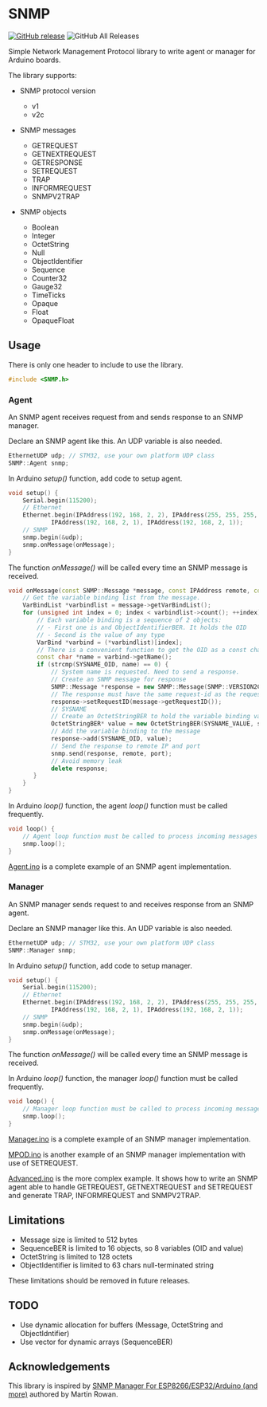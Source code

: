 # SNMP

[![GitHub release](https://img.shields.io/github/v/release/patricklaf/SNMP)](https://github.com/patricklaf/SNMP/releases/latest)
![GitHub All Releases](https://img.shields.io/github/downloads/patricklaf/SNMP/total.svg)

Simple Network Management Protocol library to write agent or manager for Arduino boards.

The library supports:

- SNMP protocol version
  - v1
  - v2c

- SNMP messages
  - GETREQUEST
  - GETNEXTREQUEST
  - GETRESPONSE
  - SETREQUEST
  - TRAP
  - INFORMREQUEST
  - SNMPV2TRAP

- SNMP objects
  - Boolean
  - Integer
  - OctetString
  - Null
  - ObjectIdentifier
  - Sequence
  - Counter32
  - Gauge32
  - TimeTicks
  - Opaque
  - Float
  - OpaqueFloat
 
## Usage

There is only one header to include to use the library.

```cpp
#include <SNMP.h>
```

### Agent

An SNMP agent receives request from and sends response to an SNMP manager.

Declare an SNMP agent like this. An UDP variable is also needed.

```cpp
EthernetUDP udp; // STM32, use your own platform UDP class
SNMP::Agent snmp;
```

In Arduino *setup()* function, add code to setup agent.

```cpp
void setup() {
    Serial.begin(115200);
    // Ethernet
    Ethernet.begin(IPAddress(192, 168, 2, 2), IPAddress(255, 255, 255, 0),
            IPAddress(192, 168, 2, 1), IPAddress(192, 168, 2, 1));
    // SNMP
    snmp.begin(&udp);
    snmp.onMessage(onMessage);
}
```

The function *onMessage()* will be called every time an SNMP message is received.

```cpp
void onMessage(const SNMP::Message *message, const IPAddress remote, const uint16_t port) {
    // Get the variable binding list from the message.
    VarBindList *varbindlist = message->getVarBindList();
    for (unsigned int index = 0; index < varbindlist->count(); ++index) {
        // Each variable binding is a sequence of 2 objects:
        // - First one is and ObjectIdentifierBER. It holds the OID
        // - Second is the value of any type
        VarBind *varbind = (*varbindlist)[index];
        // There is a convenient function to get the OID as a const char*
        const char *name = varbind->getName();
        if (strcmp(SYSNAME_OID, name) == 0) {
            // System name is requested. Need to send a response.
            // Create an SNMP message for response
            SNMP::Message *response = new SNMP::Message(SNMP::VERSION2C, "public", SNMP::TYPE_GETRESPONSE);
            // The response must have the same request-id as the request
            response->setRequestID(message->getRequestID());
            // SYSNAME
            // Create an OctetStringBER to hold the variable binding value
            OctetStringBER* value = new OctetStringBER(SYSNAME_VALUE, strlen(SYSNAME_VALUE));
            // Add the variable binding to the message
            response->add(SYSNAME_OID, value);
            // Send the response to remote IP and port
            snmp.send(response, remote, port);
            // Avoid memory leak
            delete response; 
       }
    }
}
```

In Arduino *loop()* function, the agent *loop()* function must be called frequently.

```cpp
void loop() {
    // Agent loop function must be called to process incoming messages
    snmp.loop();
}
```

[Agent.ino](examples/Agent/Agent.ino) is a complete example of an SNMP agent implementation.

### Manager

An SNMP manager sends request to and receives response from an SNMP agent.

Declare an SNMP manager like this. An UDP variable is also needed.

```cpp
EthernetUDP udp; // STM32, use your own platform UDP class
SNMP::Manager snmp;
```

In Arduino *setup()* function, add code to setup manager.

```cpp
void setup() {
    Serial.begin(115200);
    // Ethernet
    Ethernet.begin(IPAddress(192, 168, 2, 2), IPAddress(255, 255, 255, 0),
            IPAddress(192, 168, 2, 1), IPAddress(192, 168, 2, 1));
    // SNMP
    snmp.begin(&udp);
    snmp.onMessage(onMessage);
}
```

The function *onMessage()* will be called every time an SNMP message is received. 

In Arduino *loop()* function, the manager *loop()* function must be called frequently.

```cpp
void loop() {
    // Manager loop function must be called to process incoming messages
    snmp.loop();
}
```

[Manager.ino](examples/Manager/Manager.ino) is a complete example of an SNMP manager implementation.

[MPOD.ino](examples/MPOD/MPOD.ino) is another example of an SNMP manager implementation with use of SETREQUEST.

[Advanced.ino](examples/Advanced/Advanced.ino) is the more complex example. It shows how to write an SNMP agent able to handle GETREQUEST, GETNEXTREQUEST and SETREQUEST and generate TRAP, INFORMREQUEST and SNMPV2TRAP.

## Limitations
- Message size is limited to 512 bytes
- SequenceBER is limited to 16 objects, so 8 variables (OID and value)
- OctetString is limited to 128 octets
- ObjectIdentifier is limited to 63 chars null-terminated string

These limitations should be removed in future releases.

## TODO
- Use dynamic allocation for buffers (Message, OctetString and ObjectIdntifier)
- Use vector for dynamic arrays (SequenceBER)

## Acknowledgements
This library is inspired by [SNMP Manager For ESP8266/ESP32/Arduino (and more)](https://github.com/shortbloke/Arduino_SNMP_Manager) authored by Martin Rowan.